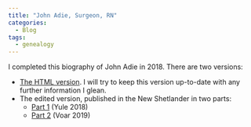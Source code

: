 ```yaml
---
title: "John Adie, Surgeon, RN"
categories:
  - Blog
tags:
  - genealogy
---
```


I completed this biography of John Adie in 2018. There are two versions:

* [The HTML version][def2]. I will try to keep this version up-to-date with any further information I glean.
* The edited version, published in the New Shetlander in two parts:
  * [Part 1][def4] (Yule 2018)
  * [Part 2][def5] (Voar 2019)

[def2]: /genealogy/JohnAdieBiography
[def4]: /assets/genealogy/NewShetlander1.pdf
[def5]: /assets/genealogy/NewShetlander2.pdf
